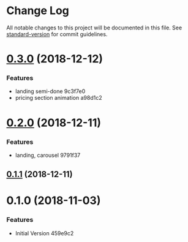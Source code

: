 # Change Log

All notable changes to this project will be documented in this file. See [standard-version](https://github.com/conventional-changelog/standard-version) for commit guidelines.

<a name="0.3.0"></a>
# [0.3.0](/compare/v0.2.0...v0.3.0) (2018-12-12)


### Features

* landing semi-done 9c3f7e0
* pricing section animation a98d1c2



<a name="0.2.0"></a>
# [0.2.0](/compare/v0.1.1...v0.2.0) (2018-12-11)


### Features

* landing, carousel 9791f37



<a name="0.1.1"></a>
## [0.1.1](/compare/v0.1.0...v0.1.1) (2018-12-11)



<a name="0.1.0"></a>
# 0.1.0 (2018-11-03)


### Features

* Initial Version 459e9c2
